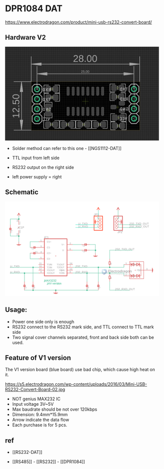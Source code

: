 
# DPR1084 DAT

https://www.electrodragon.com/product/mini-usb-rs232-convert-board/

## Hardware V2

![](31-15-17-18-04-2023.png)

- Solder method can refer to this one - [[NGS1112-DAT]]

- TTL input from left side 
- RS232 output on the right side 
- left power supply = right



## Schematic 

![](2023-09-04-17-46-18.png)

## Usage:

- Power one side only is enough
- RS232 connect to the RS232 mark side, and TTL connect to TTL mark side
- Two signal cover channels separated, front and back side both can be used.


## Feature of V1 version 

The V1 version board (blue board) use bad chip, which cause high heat on it.

https://s5.electrodragon.com/wp-content/uploads/2016/03/Mini-USB-RS232-Convert-Board-02.jpg

- NOT genius MAX232 IC
- Input voltage 3V~5V
- Max baudrate should be not over 120kbps
- Dimension: 9.4mm*15.9mm
- Arrow indicate the data flow
- Each purchase is for 5 pcs.


## ref 

- [[RS232-DAT]]
  
- [[RS485]] - [[RS232]] - [[DPR1084]]